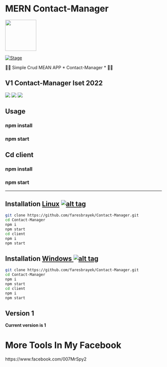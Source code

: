 <h1>MERN Contact-Manager</h1>
<img src="https://cdn4.iconfinder.com/data/icons/logos-3/600/React.js_logo-512.png" data-canonical-src="https://upload.wikimedia.org/wikipedia/commons/thumb/c/cf/Angular_full_color_logo.svg/1200px-Angular_full_color_logo.svg.png" width="100" height="100" >

<p><a href="https://github.com/faresbrayek/Recipe-App"></a>
<a href="https://github.com/faresbrayek/Recipe-App"><img src="https://img.shields.io/badge/Release-Stable-orange.svg" alt="Stage" data-canonical-src="https://img.shields.io/badge/Release-Stable-orange.svg" style="max-width:100%;"></a>
<p> 🐱‍💻 Simple Crud MEAN APP * Contact-Manager * 🐱‍💻  </p>

<h2>V1 Contact-Manager Iset 2022</h2>

<img src="https://i.ibb.co/RYNQk5B/image.png" data-canonical-src="https://i.ibb.co/RYNQk5B/image.png" style="max-width:150%;">
<img src="https://i.ibb.co/zRJwqBq/image.png" data-canonical-src="https://i.ibb.co/zRJwqBq/image.png" style="max-width:100%;">
<img src="https://i.ibb.co/QchJ38L/image.png" data-canonical-src="https://i.ibb.co/QchJ38L/image.png" style="max-width:100%;">


<h2>Usage</h2>
<h3>npm install</h3>
<h3>npm start</h3>
<h2>Cd client </h2>
<h3>npm install</h3>
<h3>npm start</h3>
<hr>



## Installation [Linux](https://wikipedia.org/wiki/Linux) [![alt tag](http://icons.iconarchive.com/icons/dakirby309/simply-styled/32/OS-Linux-icon.png)](https://fr.wikipedia.org/wiki/Linux)

```bash
git clone https://github.com/faresbrayek/Contact-Manager.git
cd Contact-Manager
npm i
npm start
cd client
npm i
npm start
```

## Installation [Windows ](https://wikipedia.org/wiki/Microsoft_Windows)[![alt tag](http://icons.iconarchive.com/icons/tatice/cristal-intense/32/Windows-icon.png)](https://fr.wikipedia.org/wiki/Microsoft_Windows)
```bash
git clone https://github.com/faresbrayek/Contact-Manager.git
cd Contact-Manager
npm i
npm start
cd client
npm i
npm start
```
<h2>Version 1</h2>
<strong>Current version is 1</strong>
 <h1>More Tools In My Facebook</h1>
https://www.facebook.com/007MrSpy2
